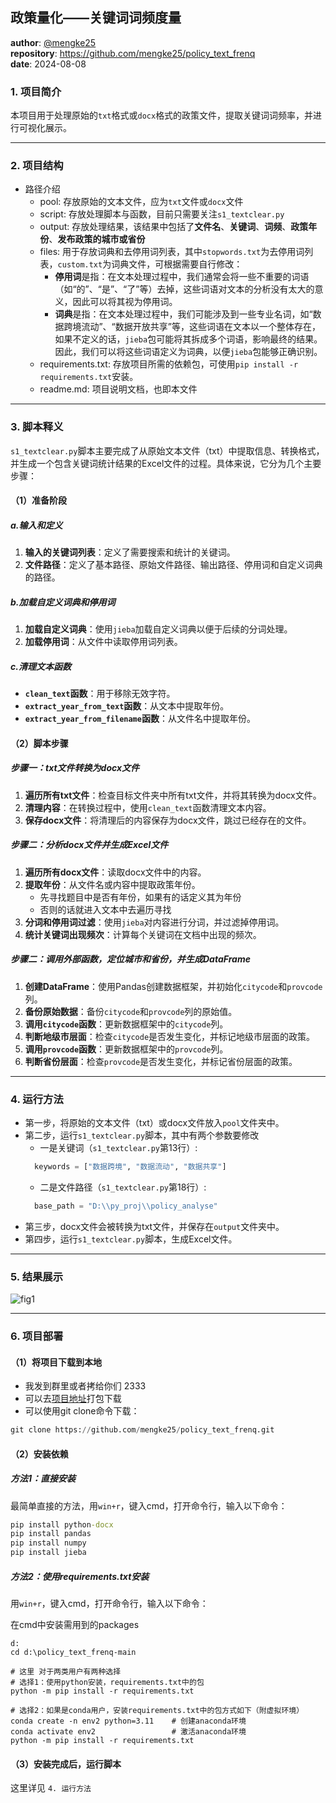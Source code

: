 ## 政策量化——关键词词频度量


**author**:  [@mengke25](https://github.com/mengke25) <br />
**repository**: https://github.com/mengke25/policy_text_frenq <br />
**date**:  2024-08-08


### 1. 项目简介

本项目用于处理原始的`txt`格式或`docx`格式的政策文件，提取关键词词频率，并进行可视化展示。

-----------------------------------

### 2. 项目结构

* 路径介绍
  * pool: 存放原始的文本文件，应为`txt`文件或`docx`文件
  * script: 存放处理脚本与函数，目前只需要关注`s1_textclear.py`
  * output: 存放处理结果，该结果中包括了**文件名**、**关键词**、**词频**、**政策年份**、**发布政策的城市或省份**
  * files: 用于存放词典和去停用词列表，其中`stopwords.txt`为去停用词列表，`custom.txt`为词典文件，可根据需要自行修改：
     * **停用词**是指：在文本处理过程中，我们通常会将一些不重要的词语（如“的”、“是”、“了”等）去掉，这些词语对文本的分析没有太大的意义，因此可以将其视为停用词。 
     * **词典**是指：在文本处理过程中，我们可能涉及到一些专业名词，如“数据跨境流动”、“数据开放共享”等，这些词语在文本以一个整体存在，如果不定义的话，`jieba`包可能将其拆成多个词语，影响最终的结果。因此，我们可以将这些词语定义为词典，以便`jieba`包能够正确识别。
  * requirements.txt: 存放项目所需的依赖包，可使用`pip install -r requirements.txt`安装。
  * readme.md: 项目说明文档，也即本文件 

-----------------------------------

### 3. 脚本释义
`s1_textclear.py`脚本主要完成了从原始文本文件（txt）中提取信息、转换格式，并生成一个包含关键词统计结果的Excel文件的过程。具体来说，它分为几个主要步骤：


#### （1）准备阶段
##### a.输入和定义

1. **输入的关键词列表**：定义了需要搜索和统计的关键词。
2. **文件路径**：定义了基本路径、原始文件路径、输出路径、停用词和自定义词典的路径。

##### b.加载自定义词典和停用词

1. **加载自定义词典**：使用`jieba`加载自定义词典以便于后续的分词处理。
2. **加载停用词**：从文件中读取停用词列表。

##### c.清理文本函数
- **`clean_text`函数**：用于移除无效字符。
- **`extract_year_from_text`函数**：从文本中提取年份。
- **`extract_year_from_filename`函数**：从文件名中提取年份。



#### （2）脚本步骤
##### 步骤一：txt文件转换为docx文件

1. **遍历所有txt文件**：检查目标文件夹中所有txt文件，并将其转换为docx文件。
2. **清理内容**：在转换过程中，使用`clean_text`函数清理文本内容。
3. **保存docx文件**：将清理后的内容保存为docx文件，跳过已经存在的文件。

##### 步骤二：分析docx文件并生成Excel文件

1. **遍历所有docx文件**：读取docx文件中的内容。
2. **提取年份**：从文件名或内容中提取政策年份。
   * 先寻找题目中是否有年份，如果有的话定义其为年份
   * 否则的话就进入文本中去遍历寻找
3. **分词和停用词过滤**：使用`jieba`对内容进行分词，并过滤掉停用词。
4. **统计关键词出现频次**：计算每个关键词在文档中出现的频次。


##### 步骤二：调用外部函数，定位城市和省份，并生成DataFrame

1. **创建DataFrame**：使用Pandas创建数据框架，并初始化`citycode`和`provcode`列。
2. **备份原始数据**：备份`citycode`和`provcode`列的原始值。
3. **调用`citycode`函数**：更新数据框架中的`citycode`列。
4. **判断地级市层面**：检查`citycode`是否发生变化，并标记地级市层面的政策。
5. **调用`provcode`函数**：更新数据框架中的`provcode`列。
6. **判断省份层面**：检查`provcode`是否发生变化，并标记省份层面的政策。


-----------------------------------


### 4. 运行方法

* 第一步，将原始的文本文件（txt）或docx文件放入`pool`文件夹中。
* 第二步，运行`s1_textclear.py`脚本，其中有两个参数要修改
  * 一是关键词（`s1_textclear.py`第13行）:
  ```python
    keywords = ["数据跨境", "数据流动", "数据共享"]
  ```
  * 二是文件路径（`s1_textclear.py`第18行）:
  ```python
    base_path = "D:\\py_proj\\policy_analyse"
  ```
* 第三步，docx文件会被转换为txt文件，并保存在`output`文件夹中。
* 第四步，运行`s1_textclear.py`脚本，生成Excel文件。

-----------------------------------

### 5. 结果展示

![fig1](https://mengke25.github.io/images/policy_text_frenq/result.png)


-----------------------------------


### 6. 项目部署


#### （1）将项目下载到本地

* 我发到群里或者拷给你们 $2333$
* 可以去[项目地址](https://github.com/mengke25/policy_text_frenq)打包下载
* 可以使用git clone命令下载：
```python
git clone https://github.com/mengke25/policy_text_frenq.git
```


#### （2）安装依赖

##### 方法1：直接安装
最简单直接的方法，用`win+r`，键入cmd，打开命令行，输入以下命令：

```cmd
pip install python-docx
pip install pandas
pip install numpy
pip install jieba
```


##### 方法2：使用requirements.txt安装

用`win+r`，键入cmd，打开命令行，输入以下命令：


在cmd中安装需用到的packages

```
d: 
cd d:\policy_text_frenq-main

# 这里 对于两类用户有两种选择 
# 选择1：使用python安装，requirements.txt中的包
python -m pip install -r requirements.txt

# 选择2：如果是conda用户，安装requirements.txt中的包方式如下（附虚拟环境）
conda create -n env2 python=3.11    # 创建anaconda环境
conda activate env2                 # 激活anaconda环境
python -m pip install -r requirements.txt
```


#### （3）安装完成后，运行脚本

这里详见 `4. 运行方法`


